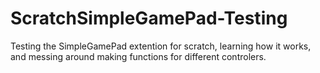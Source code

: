 # ScratchSimpleGamePad-Testing
Testing the SimpleGamePad extention for scratch, learning how it works, and messing around making functions for different controlers.
